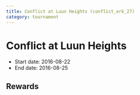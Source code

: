```yaml
---
title: Conflict at Luun Heights (conflict_erk_27)
category: tournament
---
```

# Conflict at Luun Heights

  * Start date: 2016-08-22
  * End date: 2016-08-25

## Rewards

